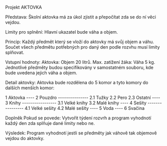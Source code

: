 Projekt AKTOVKA

Představa:
Školní aktovka má za úkol zjistit a přepočítat zda se do ní věci vejdou.

Limity pro splnění:
Hlavní ukazatel bude váha a objem. 

Princip:
Každý předmět který se vloží do aktovky má svůj objem a váhu.
Součet všech předmětu potřebných pro daný den podle rozvhu musí limity splňovat.

Vstupní hodnoty:
Aktovka: Objem 20 litrů.
Max. zatížení žáka: Váha 5 kg.
Jednotlivé předměty budou specifikovány v samostatném souboru, kde bude uvedena jejich váha a objem.

Detail aktovky:
Aktovka bude rozdělena do 5 komor a tyto komory do dalších menších komor:

1 Aktovka ---- 2 Pouzdro --------------- 2.1 Tužky
                                         2.2 Pero
                                         2.3 Ostatní 
          ---- 3 Knihy ----------------- 3.1 Velké knihy
                                         3.2 Malé knihy
          ---- 4 Sešity ---------------- 4.1 Velké sešity
                                         4.2 Malé sešity
          ---- 5 Voda
          ---- 6 Svačina

Doplněk Pokud se povede:
Vytvořit týdení rozvrh a program vyhodnotí každý den zda splňuje dané limity nebo ne.

Výsledek:
Program vyhodnotí jestli se předměty jak váhově tak objemově vejdou do aktovky.
